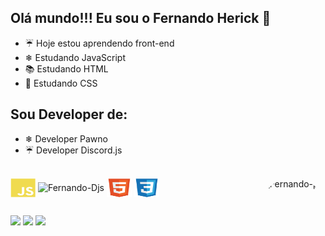## Olá mundo!!! Eu sou o Fernando Herick 👋

- ☔ Hoje estou aprendendo front-end
- ❄ Estudando JavaScript
- 📚 Estudando HTML
- 📒 Estudando CSS

## Sou Developer de:

- ❄ Developer Pawno
- ☔ Developer Discord.js

<div style="display: inline_block"><br>
  <img align="center" alt="Fernando-Js" height="30" width="40" src="https://raw.githubusercontent.com/devicons/devicon/master/icons/javascript/javascript-plain.svg">
  <img align="center" alt="Fernando-Djs" height="30" width="40" src="https://cdn.jsdelivr.net/gh/devicons/devicon/icons/discordjs/discordjs-original.svg">  
  <img align="center" alt="Fernando-HTML" height="30" width="40" src="https://raw.githubusercontent.com/devicons/devicon/master/icons/html5/html5-original.svg">  
  <img align="center" alt="Fernando-CSS" height="30" width="40" src="https://raw.githubusercontent.com/devicons/devicon/master/icons/css3/css3-original.svg">  
  <img align="right" alt="Fernando-pic" height="150" style="border-radius:50px;" src="https://cdn.discordapp.com/avatars/1017808331609493515/227a809cb1029d117debea703d2e13c2.png?size=2048width=676&height=676">
</div>

##

<div> 
  <a href="https://www.youtube.com/@fernandorsdev" target="_blank"><img src="https://img.shields.io/badge/YouTube-FF0000?style=for-the-badge&logo=youtube&logoColor=white" target="_blank"></a>
  <a href="https://instagram.com/fernandors.com.br" target="_blank"><img src="https://img.shields.io/badge/-Instagram-%23E4405F?style=for-the-badge&logo=instagram&logoColor=white" target="_blank"></a>
  <a href="https://discord.gg/ar8XmgB7a4" target="_blank"><img src="https://img.shields.io/badge/Discord-7289DA?style=for-the-badge&logo=discord&logoColor=white" target="_blank"></a> 
</div>
